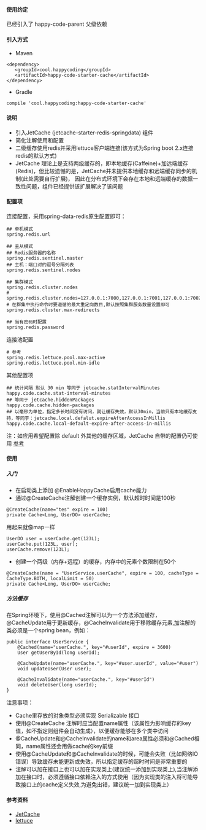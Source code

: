 #### 使用约定

已经引入了 happy-code-parent 父级依赖

#### 引入方式

- Maven

```
<dependency>
   <groupId>cool.happycoding</groupId>
   <artifactId>happy-code-starter-cache</artifactId>
</dependency>
```    

- Gradle

```
compile 'cool.happycoding:happy-code-starter-cache'
```

#### 说明
- 引入JetCache (jetcache-starter-redis-springdata) 组件
- 简化注解使用和配置
- 二级缓存使用redis并采用lettuce客户端连接(该方式为Spring boot 2.x连接redis的默认方式)
- JetCache 理论上是支持两级缓存的，即本地缓存(Caffeine)+加远端缓存(Redis)，但比较遗憾的是，JetCache并未提供本地缓存和远端缓存同步的机制(此处需要自行扩展)，
  因此在分布式环境下会存在本地和远端缓存的数据一致性问题，组件已经提供该扩展解决了该问题

#### 配置项
连接配置，采用spring-data-redis原生配置即可：

    ## 单机模式
    spring.redis.url
   
    ## 主从模式
    ## Redis服务器的名称
    spring.redis.sentinel.master
    ## 主机：端口对的逗号分隔列表
    spring.redis.sentinel.nodes
    
    ## 集群模式
    spring.redis.cluster.nodes
    # spring.redis.cluster.nodes=127.0.0.1:7000,127.0.0.1:7001,127.0.0.1:7002
    # 在群集中执行命令时要遵循的最大重定向数目,默认按照集群服务数量设置即可
    spring.redis.cluster.max-redirects
   
    ## 当有密码时配置
    spring.redis.password
    
连接池配置
    
    # 参考
    spring.redis.lettuce.pool.max-active
    spring.redis.lettuce.pool.min-idle
     
其他配置项

    ## 统计间隔 默认 30 min 等同于 jetcache.statIntervalMinutes
    happy.code.cache.stat-interval-minutes
    ## 等同于 jetcache.hiddenPackages
    happy.code.cache.hidden-packages
    ## 以毫秒为单位，指定多长时间没有访问，就让缓存失效，默认30min，当前只有本地缓存支持，等同于：jetcache.local.defalut.expireAfterAccessInMillis
    happy.code.cache.local-default-expire-after-access-in-millis
    
注：如应用希望配置除 default 外其他的缓存区域，JetCache 自带的配置仍可使用 [参考](https://github.com/alibaba/jetcache/wiki/Config_CN)


#### 使用
##### 入门
- 在启动类上添加 @EnableHappyCache启用cache能力
- 通过@CreateCache注解创建一个缓存实例，默认超时时间是100秒
```
@CreateCache(name="tes" expire = 100)
private Cache<Long, UserDO> userCache;
```
用起来就像map一样
```
UserDO user = userCache.get(123L);
userCache.put(123L, user);
userCache.remove(123L);
```
- 创建一个两级（内存+远程）的缓存，内存中的元素个数限制在50个
```
@CreateCache(name = "UserService.userCache", expire = 100, cacheType = CacheType.BOTH, localLimit = 50)
private Cache<Long, UserDO> userCache;
```

##### 方法缓存
在Spring环境下，使用@Cached注解可以为一个方法添加缓存，@CacheUpdate用于更新缓存，@CacheInvalidate用于移除缓存元素,加注解的类必须是一个spring bean，例如：

```
public interface UserService {
    @Cached(name="userCache.", key="#userId", expire = 3600)
    User getUserById(long userId);

    @CacheUpdate(name="userCache.", key="#user.userId", value="#user")
    void updateUser(User user);

    @CacheInvalidate(name="userCache.", key="#userId")
    void deleteUser(long userId);
}
```
注意事项：
- Cache里存放的对象类型必须实现 Serializable 接口
- 使用@CreateCache 注解时应当配置name属性（该属性为影响缓存的key值，如不指定则组件会自动生成），以便缓存能够在多个类中访问
- @CacheUpdate和@CacheInvalidate的name和area属性必须和@Cached相同，name属性还会用做cache的key前缀
- 使用@CacheUpdate和@CacheInvalidate的时候，可能会失败（比如网络IO错误）导致缓存未能更新或失效，所以指定缓存的超时时间是非常重要的
- 注解可以加在接口上也可以加在实现类上(建议统一添加到实现类上),当注解添加在接口时，必须遵循接口依赖注入的方式使用（因为实现类的注入将可能导致接口上的cache定义失效,为避免出错，建议统一加到实现类上）
  
#### 参考资料
- [JetCache](https://github.com/alibaba/jetcache/wiki/Home_CN) 
- [lettuce](https://lettuce.io/docs/getting-started.html)   
    

